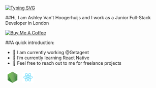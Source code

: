 [![Typing SVG](https://readme-typing-svg.demolab.com?font=Fira+Code&pause=1000&color=FFB985&width=435&lines=Welcome+to+Ashley's+Github+Profile)](https://git.io/typing-svg)

##Hi, I am Ashley Van't Hoogerhuijs and I work as a Junior Full-Stack Developer in London

<a href="https://www.buymeacoffee.com/ashleyjaneS" target="_blank"><img src="https://cdn.buymeacoffee.com/buttons/default-orange.png" alt="Buy Me A Coffee" height="41" width="174"></a>

##A quick introduction:

- 🔭 I am currently working @Getagent
- 🌱 I’m currently learning React Native
- 👯 Feel free to reach out to me for freelance projects

<p float="left">
<img style="padding:5px;" align="center" alt="NodeJS" width="35px" src="https://raw.githubusercontent.com/github/explore/80688e429a7d4ef2fca1e82350fe8e3517d3494d/topics/nodejs/nodejs.png"/>
<img style="padding:5px;" align="center" alt="ReactJs" width="35px" src="https://raw.githubusercontent.com/github/explore/80688e429a7d4ef2fca1e82350fe8e3517d3494d/topics/react/react.png"/>
<!-- and more such images with different URLs in src -->
</p>
